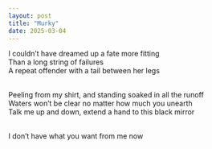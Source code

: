 ```yaml
---
layout: post
title: "Murky"
date: 2025-03-04
---
```


I couldn’t have dreamed up a fate more fitting<br>
Than a long string of failures<br>
A repeat offender with a tail between her legs<br><br>

Peeling from my shirt, and standing soaked in all the runoff<br>
Waters won’t be clear no matter how much you unearth<br>
Talk me up and down, extend a hand to this black mirror<br><br>

I don’t have what you want from me now 